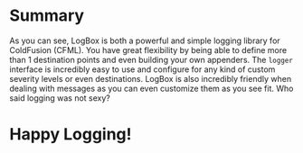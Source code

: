 # Summary

As you can see, LogBox is both a powerful and simple logging library for ColdFusion (CFML). You have great flexibility by being able to define more than 1 destination points and even building your own appenders. The `logger` interface is incredibly easy to use and configure for any kind of custom severity levels or even destinations. LogBox is also incredibly friendly when dealing with messages as you can even customize them as you see fit. Who said logging was not sexy?

# Happy Logging!

